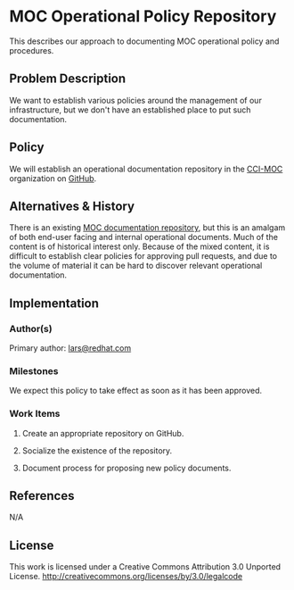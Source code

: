 # MOC Operational Policy Repository

This describes our approach to documenting MOC operational policy and
procedures.

## Problem Description

We want to establish various policies around the management of our
infrastructure, but we don't have an established place to put such
documentation.

## Policy

We will establish an operational documentation repository in the [CCI-MOC][]
organization on [GitHub][].

[cci-moc]: https://github.com/CCI-MOC
[github]: https://github.com/

## Alternatives & History

There is an existing [MOC documentation repository][docs], but this is an
amalgam of both end-user facing and internal operational documents. Much of the
content is of historical interest only. Because of the mixed content, it is
difficult to establish clear policies for approving pull requests, and due to
the volume of material it can be hard to discover relevant operational
documentation.

[docs]: https://github.com/CCI-MOC/documentation

## Implementation

### Author(s)

Primary author: lars@redhat.com

### Milestones

We expect this policy to take effect as soon as it has been approved.

### Work Items

1. Create an appropriate repository on GitHub.

1. Socialize the existence of the repository.

1. Document process for proposing new policy documents.

## References

N/A

## License

This work is licensed under a Creative Commons Attribution 3.0
Unported License.
<http://creativecommons.org/licenses/by/3.0/legalcode>
